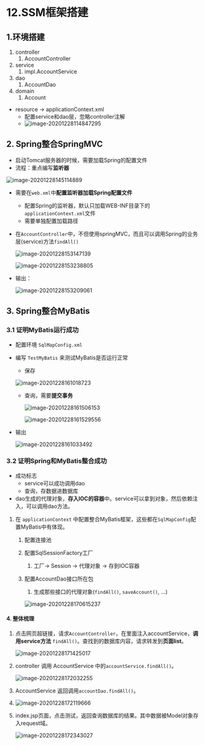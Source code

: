 # 12.SSM框架搭建

## 1.环境搭建

1. controller
   1. AccountController
2. service
   1. impl.AccountService
3. dao
   1. AccountDao
4. domain
   1. Account

* resource -> applicationContext.xml
  * 配置service和dao层，忽略controller注解
  * ![image-20201228114847295](https://raw.githubusercontent.com/TWDH/Leetcode-From-Zero/pictures/img/image-20201228114847295.png)

## 2. Spring整合SpringMVC

* 启动Tomcat服务器的时候，需要加载Spring的配置文件
* 流程：重点编写**监听器**

![image-20201228145114889](https://raw.githubusercontent.com/TWDH/Leetcode-From-Zero/pictures/img/image-20201228145114889.png)

* 需要在`web.xml`中**配置监听器加载Spring配置文件**

  * 配置Spring的监听器，默认只加载WEB-INF目录下的`applicationContext.xml`文件
  * 需要单独配置加载路径

* 在`AccountController`中，不但使用springMVC，而且可以调用Spring的业务层(service)方法`findAll()`

  ![image-20201228153147139](https://raw.githubusercontent.com/TWDH/Leetcode-From-Zero/pictures/img/image-20201228153147139.png)

  ![image-20201228153238805](https://raw.githubusercontent.com/TWDH/Leetcode-From-Zero/pictures/img/image-20201228153238805.png)

* 输出：

  ![image-20201228153209061](https://raw.githubusercontent.com/TWDH/Leetcode-From-Zero/pictures/img/image-20201228153209061.png)

## 3. Spring整合MyBatis

### 3.1 证明MyBatis运行成功

* 配置环境 `SqlMapConfig.xml`

* 编写 `TestMyBatis` 来测试MyBatis是否运行正常

  * 保存

  ![image-20201228161018723](https://raw.githubusercontent.com/TWDH/Leetcode-From-Zero/pictures/img/image-20201228161018723.png)

  * 查询，需要**提交事务**

    ![image-20201228161506153](https://raw.githubusercontent.com/TWDH/Leetcode-From-Zero/pictures/img/image-20201228161506153.png)

    ![image-20201228161529556](https://raw.githubusercontent.com/TWDH/Leetcode-From-Zero/pictures/img/image-20201228161529556.png)

* 输出

  ![image-20201228161033492](https://raw.githubusercontent.com/TWDH/Leetcode-From-Zero/pictures/img/image-20201228161033492.png)

### 3.2 证明Spring和MyBatis整合成功

* 成功标志
  * service可以成功调用dao
  * 查询，存数据进数据库
* dao生成的代理对象，**存入IOC的容器**中。service可以拿到对象，然后依赖注入，可以调用dao方法。

1. 在 `applicationContext` 中配置整合MyBatis框架，这些都在`SqlMapConfig`配置MyBatis中有体现。

   1. 配置连接池

   2. 配置SqlSessionFactory工厂

      1. 工厂-> Session -> 代理对象 -> 存到IOC容器

   3. 配置AccountDao接口所在包

      1. 生成那些接口的代理对象(`findAll()`, `saveAccount()`, ...)

      ![image-20201228170615237](https://raw.githubusercontent.com/TWDH/Leetcode-From-Zero/pictures/img/image-20201228170615237.png)

#### 4. 整体梳理

1. 点击网页超链接，请求`AccountController`，在里面注入accountService，**调用service方法** `findAll()`。查找到的数据库内容，请求转发到**页面list**。

   ![image-20201228171425017](https://raw.githubusercontent.com/TWDH/Leetcode-From-Zero/pictures/img/image-20201228171425017.png)

2. controller 调用 AccountService 中的`accountService.findAll()`。

   ![image-20201228172032255](https://raw.githubusercontent.com/TWDH/Leetcode-From-Zero/pictures/img/image-20201228172032255.png)

3. AccountService 返回调用`accountDao.findAll()`。

4. ![image-20201228172119666](https://raw.githubusercontent.com/TWDH/Leetcode-From-Zero/pictures/img/image-20201228172119666.png)

5. index.jsp页面，点击测试，返回查询数据库的结果。其中数据被Model对象存入request域。

   ![image-20201228172343027](https://raw.githubusercontent.com/TWDH/Leetcode-From-Zero/pictures/img/image-20201228172343027.png)